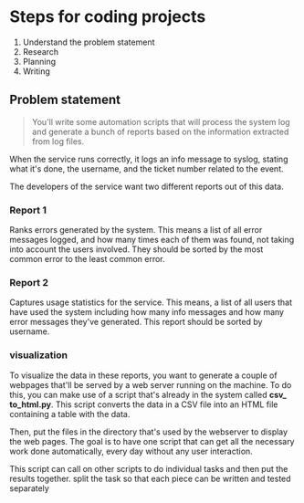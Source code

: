 # Steps for coding projects

1. Understand the problem statement
2. Research
3. Planning
4. Writing


## Problem statement
>You'll write some automation scripts that will process the system log and generate a bunch of reports based on the information extracted from log files.
>
When the service runs correctly, it logs an info message to syslog, stating what it's done, the username, and the ticket number related to the event.

The developers of the service want two different reports out of this data. 

### Report 1

Ranks errors generated by the system. This means a list of all error messages logged, and how many times each of them was found, not taking into account the users involved. They should be sorted by the most common error to the least common error.

### Report 2
Captures usage statistics for the service. This means, a list of all users that have used the system including how many info messages and how many error messages they've generated.
This report should be sorted by username.
### visualization 

To visualize the data in these reports, you want to generate a couple of webpages that'll be served by a web server running on the machine. To do this, you can make use of a script that's already in the system called **csv_ to_html.py**.
This script converts the data in a CSV file into an HTML file containing a table with the data.

Then, put the files in the directory that's used by the webserver to display the web pages. The goal is to have one script that can get all the necessary work done automatically, every day without any user interaction.

This script can call on other scripts to do individual tasks and then put the results together. split the task so that each piece can be written and tested separately